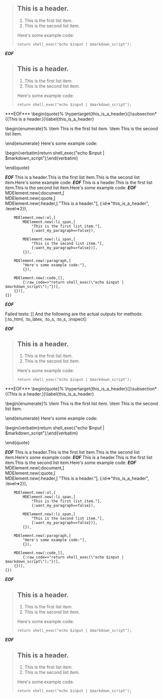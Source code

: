 > ## This is a header.
> 
> 1.   This is the first list item.
> 2.   This is the second list item.
> 
> Here's some example code:
> 
>     return shell_exec("echo $input | $markdown_script");
***EOF***
<blockquote
      ><h2 id='this_is_a_header'>This is a header.</h2
      ><ol
        ><li>This is the first list item.</li
        ><li>This is the second list item.</li
      ></ol
      ><p>Here&apos;s some example code:</p
      ><pre
        ><code>return shell_exec(&quot;echo $input | $markdown_script&quot;);</code
      ></pre
    ></blockquote
  >
***EOF***
\begin{quote}%
\hypertarget{this_is_a_header}{}\subsection*{{This is a header.}}\label{this_is_a_header}

\begin{enumerate}%
\item This is the first list item.
\item This is the second list item.

\end{enumerate}
Here's some example code:

\begin{verbatim}return shell_exec("echo $input | $markdown_script");\end{verbatim}

\end{quote}

***EOF***
This is a header.This is the first list item.This is the second list item.Here's some example code:
***EOF***
This is a header.This is the first list item.This is the second list item.Here's some example code:
***EOF***
MDElement.new(:document,[	
	MDElement.new(:quote,[	
		MDElement.new(:header,[	
			"This is a header."],
			{:id=>"this_is_a_header", :level=>2}),
		
		MDElement.new(:ol,[	
			MDElement.new(:li_span,[	
				"This is the first list item."],
				{:want_my_paragraph=>false}),
			
			MDElement.new(:li_span,[	
				"This is the second list item."],
				{:want_my_paragraph=>false})],
			{}),
		
		MDElement.new(:paragraph,[	
			"Here's some example code:"],
			{}),
		
		MDElement.new(:code,[],
			{:raw_code=>"return shell_exec(\"echo $input | $markdown_script\");"})],
		{})],
	{})
***EOF***

Failed tests:   [] 
And the following are the actual outputs for methods:
   [:to_html, :to_latex, :to_s, :to_s, :inspect]:


***EOF***
<blockquote
      ><h2 id='this_is_a_header'>This is a header.</h2
      ><ol
        ><li>This is the first list item.</li
        ><li>This is the second list item.</li
      ></ol
      ><p>Here&apos;s some example code:</p
      ><pre
        ><code>return shell_exec(&quot;echo $input | $markdown_script&quot;);</code
      ></pre
    ></blockquote
  >
***EOF***
\begin{quote}%
\hypertarget{this_is_a_header}{}\subsection*{{This is a header.}}\label{this_is_a_header}

\begin{enumerate}%
\item This is the first list item.
\item This is the second list item.

\end{enumerate}
Here's some example code:

\begin{verbatim}return shell_exec("echo $input | $markdown_script");\end{verbatim}

\end{quote}

***EOF***
This is a header.This is the first list item.This is the second list item.Here's some example code:
***EOF***
This is a header.This is the first list item.This is the second list item.Here's some example code:
***EOF***
MDElement.new(:document,[	
	MDElement.new(:quote,[	
		MDElement.new(:header,[	
			"This is a header."],
			{:id=>"this_is_a_header", :level=>2}),
		
		MDElement.new(:ol,[	
			MDElement.new(:li_span,[	
				"This is the first list item."],
				{:want_my_paragraph=>false}),
			
			MDElement.new(:li_span,[	
				"This is the second list item."],
				{:want_my_paragraph=>false})],
			{}),
		
		MDElement.new(:paragraph,[	
			"Here's some example code:"],
			{}),
		
		MDElement.new(:code,[],
			{:raw_code=>"return shell_exec(\"echo $input | $markdown_script\");"})],
		{})],
	{})
***EOF***
<blockquote>
  <h2>This is a header.</h2>
  
  <ol>
  <li>This is the first list item.</li>
  <li>This is the second list item.</li>
  </ol>
  
  <p>Here's some example code:</p>

<pre><code>return shell_exec("echo $input | $markdown_script");
</code></pre>
</blockquote>

***EOF***
<blockquote>
 <h2>This is a header.</h2
      >
 
 <ol>
 <li>This is the first list item.</li
        >
 <li>This is the second list item.</li
        >
 </ol
      >
 
 <p>Here's some example code:</p
      >
<pre
        ><code>return shell_exec("echo $input | $markdown_script");
</code
      ></pre
      >
</blockquote
  >